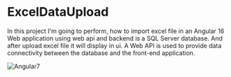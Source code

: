 # ExcelDataUpload

In this project I'm going to perform, how to import  excel file in an Angular 16 Web application using web api and backend is a SQL Server database. And after upload excel file it will display in ui.  A Web API is used to provide data connectivity between the database and the front-end application.

![Angular7](https://github.com/alif-dot/Excel-Data-Upload-Database-using-Angular-.NetCore/assets/62230465/8245646f-6160-4a49-b16d-6ca4acd842d6)
